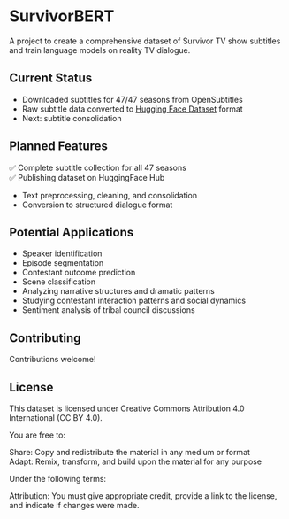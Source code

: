 # SurvivorBERT

A project to create a comprehensive dataset of Survivor TV show subtitles and train language models on reality TV dialogue.

## Current Status

- Downloaded subtitles for 47/47 seasons from OpenSubtitles
- Raw subtitle data converted to [Hugging Face Dataset](https://huggingface.co/datasets/hipml/survivor-subtitles) format
- Next: subtitle consolidation 

## Planned Features

✅ Complete subtitle collection for all 47 seasons  
✅ Publishing dataset on HuggingFace Hub  
- Text preprocessing, cleaning, and consolidation  
- Conversion to structured dialogue format  

## Potential Applications

- Speaker identification
- Episode segmentation
- Contestant outcome prediction 
- Scene classification
- Analyzing narrative structures and dramatic patterns
- Studying contestant interaction patterns and social dynamics
- Sentiment analysis of tribal council discussions

## Contributing

Contributions welcome! 

## License

This dataset is licensed under Creative Commons Attribution 4.0 International (CC BY 4.0).

You are free to:

Share: Copy and redistribute the material in any medium or format  
Adapt: Remix, transform, and build upon the material for any purpose  

Under the following terms:  

Attribution: You must give appropriate credit, provide a link to the license, and indicate if changes were made.


